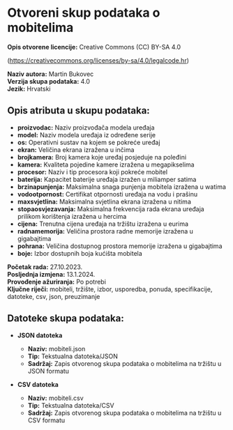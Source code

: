 # Otvoreni skup podataka o mobitelima

**Opis otvorene licencije:** Creative Commons (CC) BY-SA 4.0 

(https://creativecommons.org/licenses/by-sa/4.0/legalcode.hr)

**Naziv autora:** Martin Bukovec  
**Verzija skupa podataka:** 4.0  
**Jezik:** Hrvatski

## Opis atributa u skupu podataka:

- **proizvodac:** Naziv proizvođača modela uređaja
- **model:** Naziv modela uređaja iz određene serije
- **os:** Operativni sustav na kojem se pokreće uređaj
- **ekran:** Veličina ekrana izražena u inčima
- **brojkamera:** Broj kamera koje uređaj posjeduje na poleđini
- **kamera:** Kvaliteta pojedine kamere izražena u megapikselima
- **procesor:** Naziv i tip procesora koji pokreće mobitel
- **baterija:** Kapacitet baterije uređaja izražen u miliamper satima
- **brzinapunjenja:** Maksimalna snaga punjenja mobitela izražena u watima
- **vodootpornost:** Certifikat otpornosti uređaja na vodu i prašinu
- **maxsvjetlina:** Maksimalna svjetlina ekrana izražena u nitima
- **stopaosvjezavanja:** Maksimalna frekvencija rada ekrana uređaja prilikom korištenja izražena u hercima
- **cijena:** Trenutna cijena uređaja na tržištu izražena u eurima
- **radnamemorija:** Veličina prostora radne memorije izražena u gigabajtima
- **pohrana:** Veličina dostupnog prostora memorije izražena u gigabajtima
- **boje:** Izbor dostupnih boja kućišta mobitela

**Početak rada:** 27.10.2023.  
**Posljednja izmjena:** 13.1.2024.  
**Provođenje ažuriranja:** Po potrebi  
**Ključne riječi:** mobiteli, tržište, izbor, usporedba, ponuda, specifikacije, datoteke, csv, json, preuzimanje

## Datoteke skupa podataka:

- **JSON datoteka**
  - **Naziv:** mobiteli.json
  - **Tip:** Tekstualna datoteka/JSON
  - **Sadržaj:** Zapis otvorenog skupa podataka o mobitelima na tržištu u JSON formatu

- **CSV datoteka**
  - **Naziv:** mobiteli.csv
  - **Tip:** Tekstualna datoteka/CSV
  - **Sadržaj:** Zapis otvorenog skupa podataka o mobitelima na tržištu u CSV formatu
